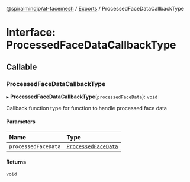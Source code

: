 [@spiralmindjp/at-facemesh](../README.md) / [Exports](../modules.md) / ProcessedFaceDataCallbackType

# Interface: ProcessedFaceDataCallbackType

## Callable

### ProcessedFaceDataCallbackType

▸ **ProcessedFaceDataCallbackType**(`processedFaceData`): `void`

Callback function type for function to handle processed face data

#### Parameters

| Name | Type |
| :------ | :------ |
| `processedFaceData` | [`ProcessedFaceData`](ProcessedFaceData.md) |

#### Returns

`void`
